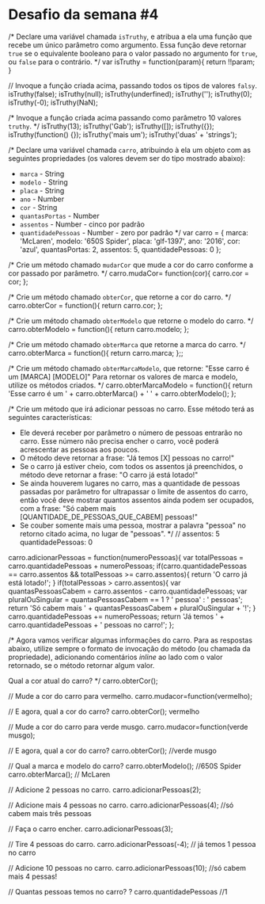 # Desafio da semana #4
/*
Declare uma variável chamada `isTruthy`, e atribua a ela uma função que recebe
um único parâmetro como argumento. Essa função deve retornar `true` se o
equivalente booleano para o valor passado no argumento for `true`, ou `false`
para o contrário.
*/
var isTruthy = function(param){
    return !!param;
 }

// Invoque a função criada acima, passando todos os tipos de valores `falsy`.
isTruthy(false);
isTruthy(null);
isTruthy(underfined);
isTruthy('');
isTruthy(0);
isTruthy(-0);
isTruthy(NaN);

/*
Invoque a função criada acima passando como parâmetro 10 valores `truthy`.
*/
isTruthy(13);
isTruthy('Gab');
isTruthy([]);
isTruthy({});
isTruthy(function() {});
isTruthy('mais um');
isTruthy('duas' + 'strings');

/*
Declare uma variável chamada `carro`, atribuindo à ela um objeto com as
seguintes propriedades (os valores devem ser do tipo mostrado abaixo):
- `marca` - String
- `modelo` - String
- `placa` - String
- `ano` - Number
- `cor` - String
- `quantasPortas` - Number
- `assentos` - Number - cinco por padrão
- `quantidadePessoas` - Number - zero por padrão
*/
var carro = {
 marca: 'McLaren',
 modelo: '650S Spider',
 placa: 'glf-1397',
 ano: '2016',
 cor: 'azul',
 quantasPortas: 2,
 assentos: 5,
 quantidadePessoas: 0
 };

/*
Crie um método chamado `mudarCor` que mude a cor do carro conforme a cor
passado por parâmetro.
*/
carro.mudaCor= function(cor){
  carro.cor = cor;
};

/*
Crie um método chamado `obterCor`, que retorne a cor do carro.
*/
carro.obterCor = function(){
  return carro.cor;
  };

/*
Crie um método chamado `obterModelo` que retorne o modelo do carro.
*/
carro.obterModelo = function(){
  return carro.modelo;
 };

/*
Crie um método chamado `obterMarca` que retorne a marca do carro.
*/
carro.obterMarca = function(){
  return carro.marca;
};;

/*
Crie um método chamado `obterMarcaModelo`, que retorne:
"Esse carro é um [MARCA] [MODELO]"
Para retornar os valores de marca e modelo, utilize os métodos criados.
*/
carro.obterMarcaModelo = function(){
  return 'Esse carro é um ' + carro.obterMarca() + ' ' + carro.obterModelo();
};

/*
Crie um método que irá adicionar pessoas no carro. Esse método terá as
seguintes características:
- Ele deverá receber por parâmetro o número de pessoas entrarão no carro. Esse
número não precisa encher o carro, você poderá acrescentar as pessoas aos
poucos.
- O método deve retornar a frase: "Já temos [X] pessoas no carro!"
- Se o carro já estiver cheio, com todos os assentos já preenchidos, o método
deve retornar a frase: "O carro já está lotado!"
- Se ainda houverem lugares no carro, mas a quantidade de pessoas passadas por
parâmetro for ultrapassar o limite de assentos do carro, então você deve
mostrar quantos assentos ainda podem ser ocupados, com a frase:
"Só cabem mais [QUANTIDADE_DE_PESSOAS_QUE_CABEM] pessoas!"
- Se couber somente mais uma pessoa, mostrar a palavra "pessoa" no retorno
citado acima, no lugar de "pessoas".
*/ // assentos: 5 quantidadePessoas: 0

carro.adicionarPessoas = function(numeroPessoas){
  var totalPessoas = carro.quantidadePessoas + numeroPessoas;
    if(carro.quantidadePessoas == carro.assentos && totalPessoas >= carro.assentos){
        return 'O carro já está lotado!';
     }
    if(totalPessoas > carro.assentos){
        var quantasPessoasCabem = carro.assentos - carro.quantidadePessoas;
        var pluralOuSingular = quantasPessoasCabem == 1 ? ' pessoa' : ' pessoas';
        return 'Só cabem mais ' + quantasPessoasCabem + pluralOuSingular + '!';
    }     
  carro.quantidadePessoas += numeroPessoas;
  return 'Já temos ' + carro.quantidadePessoas + ' pessoas no carro!';
 };
  

/*
Agora vamos verificar algumas informações do carro. Para as respostas abaixo,
utilize sempre o formato de invocação do método (ou chamada da propriedade),
adicionando comentários _inline_ ao lado com o valor retornado, se o método
retornar algum valor.

Qual a cor atual do carro?
*/
carro.obterCor();

// Mude a cor do carro para vermelho.
carro.mudacor=function(vermelho);

// E agora, qual a cor do carro?
carro.obterCor();
vermelho

// Mude a cor do carro para verde musgo.
carro.mudacor=function(verde musgo);

// E agora, qual a cor do carro?
carro.obterCor(); //verde musgo

// Qual a marca e modelo do carro?
carro.obterModelo(); //650S Spider
carro.obterMarca(); // McLaren

// Adicione 2 pessoas no carro.
carro.adicionarPessoas(2);

// Adicione mais 4 pessoas no carro.
carro.adicionarPessoas(4); //só cabem mais três pessoas

// Faça o carro encher.
carro.adicionarPessoas(3);

// Tire 4 pessoas do carro.
carro.adicionarPessoas(-4); // já temos 1 pessoa no carro

// Adicione 10 pessoas no carro.
carro.adicionarPessoas(10); //só cabem mais 4 pessas!

// Quantas pessoas temos no carro?
?
carro.quantidadePessoas //1
